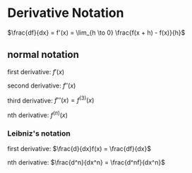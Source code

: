 # Derivative Notation

$\frac{df}{dx} = f'(x) = \lim_{h \to 0} \frac{f(x + h) - f(x)}{h}$

## normal notation

first derivative: $f'(x)$

second derivative: $f''(x)$

third derivative: $f'''(x) = f^{(3)}(x)$

nth derivative: $f^{(n)}(x)$

### Leibniz's notation

first derivative: $\frac{d}{dx}f(x) = \frac{df}{dx}$

nth derivative: $\frac{d^n}{dx^n} = \frac{d^nf}{dx^n}$